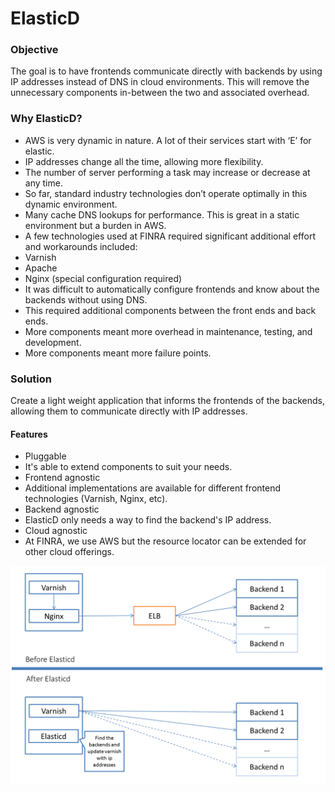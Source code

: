 # ElasticD 

### Objective
The goal is to have frontends communicate directly with backends by using IP addresses instead of DNS in cloud environments. This will remove the unnecessary components in-between the two and associated overhead. 

### Why ElasticD?
*	AWS is very dynamic in nature. A lot of their services start with ‘E’ for elastic. 
  *	IP addresses change all the time, allowing more flexibility.
  *	The number of server performing a task may increase or decrease at any time.
*	So far, standard industry technologies don’t operate optimally in this dynamic environment.
 * Many cache DNS lookups for performance. This is great in a static environment but a burden in AWS.
*	A few technologies used at FINRA required significant additional effort and workarounds included: 
  *	Varnish
  *	Apache
  *	Nginx (special configuration required)
*	It was difficult to automatically configure frontends and know about the backends without using DNS.
*	This required additional components between the front ends and back ends. 
  *	More components meant more overhead in maintenance, testing, and development.
  *	More components meant more failure points. 

### Solution
Create a light weight application that informs the frontends of the backends, allowing them to communicate directly with IP addresses.  
#### Features
*	Pluggable
  *	 It's able to extend components to suit your needs.
*	Frontend agnostic 
  *	Additional implementations are available for different frontend technologies (Varnish, Nginx, etc).
*	Backend agnostic
  *	ElasticD only needs a way to find the backend's IP address.
*	Cloud agnostic
  *	At FINRA, we use AWS but the resource locator can be extended for other cloud offerings.

  ![Alt text](https://github.com/FINRAOS/Elasticd/blob/master/docs/img/elasticd.png?raw=true)


